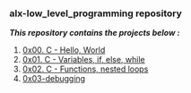 ### alx-low_level_programming repository
___This repository contains the projects below :___

1. [0x00. C - Hello, World](https://github.com/8srael/alx-low_level_programming/tree/main/0x00-hello_world)
2. [0x01. C - Variables, if, else, while](https://github.com/8srael/alx-low_level_programming/tree/main/0x01-variables_if_else_while)
3. [0x02. C - Functions, nested loops](https://github.com/8srael/alx-low_level_programming/tree/main/0x02-functions_nested_loops)
4. [0x03-debugging](https://github.com/8srael/alx-low_level_programming/tree/main/0x03-debugging)
